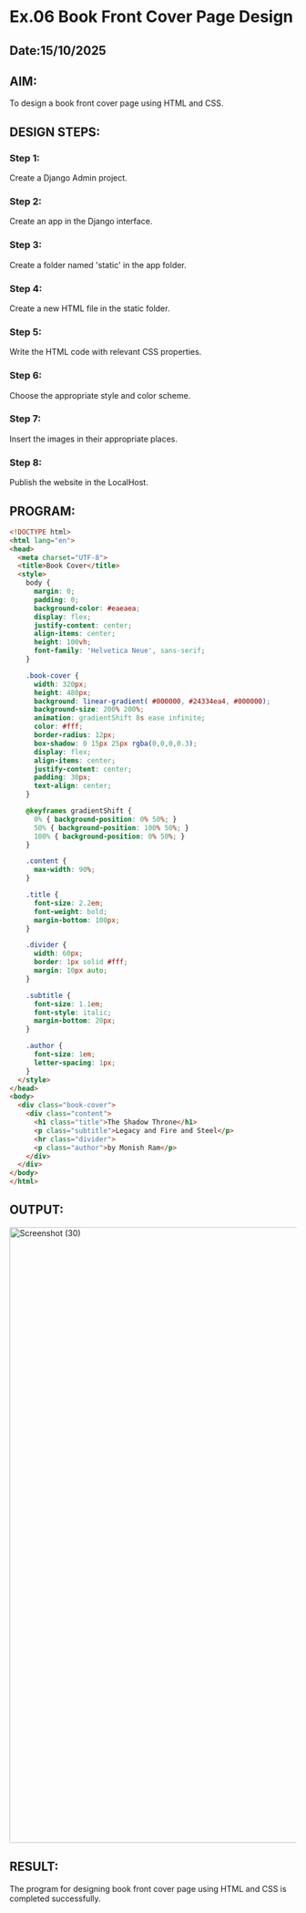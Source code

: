 # Ex.06 Book Front Cover Page Design
## Date:15/10/2025

## AIM:
To design a book front cover page using HTML and CSS.

## DESIGN STEPS:

### Step 1:
Create a Django Admin project.

### Step 2:
Create an app in the Django interface.

### Step 3:
Create a folder named 'static' in the app folder.

### Step 4:
Create a new HTML file in the static folder.

### Step 5:
Write the HTML code with relevant CSS properties.

### Step 6:
Choose the appropriate style and color scheme.

### Step 7:
Insert the images in their appropriate places.

### Step 8:
Publish the website in the LocalHost.

## PROGRAM:

```html
<!DOCTYPE html>
<html lang="en">
<head>
  <meta charset="UTF-8">
  <title>Book Cover</title>
  <style>
    body {
      margin: 0;
      padding: 0;
      background-color: #eaeaea;
      display: flex;
      justify-content: center;
      align-items: center;
      height: 100vh;
      font-family: 'Helvetica Neue', sans-serif;
    }

    .book-cover {
      width: 320px;
      height: 480px;
      background: linear-gradient( #000000, #24334ea4, #000000);
      background-size: 200% 200%;
      animation: gradientShift 8s ease infinite;
      color: #fff;
      border-radius: 12px;
      box-shadow: 0 15px 25px rgba(0,0,0,0.3);
      display: flex;
      align-items: center;
      justify-content: center;
      padding: 30px;
      text-align: center;
    }

    @keyframes gradientShift {
      0% { background-position: 0% 50%; }
      50% { background-position: 100% 50%; }
      100% { background-position: 0% 50%; }
    }

    .content {
      max-width: 90%;
    }

    .title {
      font-size: 2.2em;
      font-weight: bold;
      margin-bottom: 100px;
    }

    .divider {
      width: 60px;
      border: 1px solid #fff;
      margin: 10px auto;
    }

    .subtitle {
      font-size: 1.1em;
      font-style: italic;
      margin-bottom: 20px;
    }

    .author {
      font-size: 1em;
      letter-spacing: 1px;
    }
  </style>
</head>
<body>
  <div class="book-cover">
    <div class="content">
      <h1 class="title">The Shadow Throne</h1>
      <p class="subtitle">Legacy and Fire and Steel</p>
      <hr class="divider">
      <p class="author">by Monish Ram</p>
    </div>
  </div>
</body>
</html>

```

## OUTPUT:

<img width="1920" height="1080" alt="Screenshot (30)" src="https://github.com/user-attachments/assets/ae48066f-4eaa-4a19-96a0-811e290d0dc8" />


## RESULT:

The program for designing book front cover page using HTML and CSS is completed successfully.
